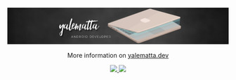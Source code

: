 ![Layale Matta](https://github.com/yalematta/yalematta/blob/master/banner.jpg)

<!--<p align="center">
  <img src="https://octodex.github.com/images/welcometocat.png" title="You're here? You did it!" width="130">
  <img src="https://octodex.github.com/images/femalecodertocat.png" title="But first, Coffee!" width="130">
  <img src="https://octodex.github.com/images/jetpacktocat.png" title="On my way, with my Jetpack tools!" width="130">
  <img src="https://octodex.github.com/images/mountietocat.png" title="Just climbed the Mount Everest!" width="130">
</p>-->

<!--<center>
 <table>
   <tr>
       <td><img width="460px" align="left" src="https://github-readme-stats.vercel.app/api/top-langs/?username=yalematta&hide=html&layout=compact" /></td>
       <td><img width="495px" align="left" src="https://github-readme-stats.vercel.app/api?username=yalematta&theme=default" /></td>
   </tr>   
 </table>
</center>-->

<!--<p align="center">
  <a href="#welcome"><img src="https://profile-counter.glitch.me/yalematta/count.svg" title="Visitor Count"/></a>
</p>-->

<!--<p align="center">
  Join our MLH Guild <b>EddieHub</b> for #LocalHackDay to earn more points and swag! <a href="https://localhackday.mlh.io/build">Sign up now</a>
</p>-->

<!--![MLH: Build](https://github.com/yalematta/yalematta/blob/master/github_profile_mlh.png)-->

<p align="center">
  More information on <a href="https://yalematta.dev">yalematta.dev</a> 
</p>

<p align="center">
  <a href="http://twitter.com/yalematta">
    <img src="https://img.shields.io/twitter/follow/yalematta?label=Twitter&logo=twitter&style=for-the-badge" />
  </a>
  <a href="http://youtube.com/layalematta?sub_confirmation=1">
    <img src="https://img.shields.io/youtube/views/o7Lbog1ZNPs?label=YouTube&logo=YouTube&style=for-the-badge" />
  </a>
</p>
